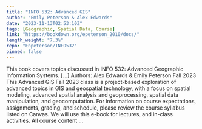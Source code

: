 ```yaml
---
title: "INFO 532: Advanced GIS"
author: "Emily Peterson & Alex Edwards"
date: "2023-11-13T02:53:10Z"
tags: [Geographic, Spatial Data, Course]
link: "https://bookdown.org/epeterson_2010/docs/"
length_weight: "7.3%"
repo: "Enpeterson/INFO532"
pinned: false
---
```


This book covers topics discussed in INFO 532: Advanced Geographic Information Systems. [...] Authors: Alex Edwards & Emily Peterson
Fall 2023 This Advanced GIS Fall 2023 class is a project-based exploration of advanced topics in GIS and geospatial technology, with a focus on spatial modeling, advanced spatial analysis and geoprocessing, spatial data manipulation, and geocomputation. For information on course expectations, assignments, grading, and schedule, please review the course syllabus listed on Canvas. We will use this e-book for lectures, and in-class activities. All course content ...
